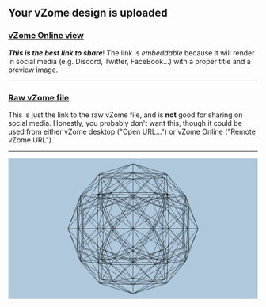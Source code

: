 ## Your vZome design is uploaded

### [vZome Online view][embed]

***This is the best link to share***!  The link is *embeddable* because it will render in social media (e.g. Discord, Twitter, FaceBook...) with a proper title and a preview image.

---

### [Raw vZome file][raw]

This is just the link to the raw vZome file, and is **not** good for
sharing on social media.
Honestly, you probably don't want this, though it could be used from either
vZome desktop ("Open URL...") or vZome Online ("Remote vZome URL").

---

![Image](<600cell-in-30gon-field-with-Van-Oss-quaternion.png>)


[embed]: <https://vzome.com/app/embed.py?url=https://raw.githubusercontent.com/david-hall/vzome-sharing/main/2021/07/08/14-05-36-600cell-in-30gon-field-with-Van-Oss-quaternion/600cell-in-30gon-field-with-Van-Oss-quaternion.vZome>
[raw]: <https://raw.githubusercontent.com/david-hall/vzome-sharing/main/2021/07/08/14-05-36-600cell-in-30gon-field-with-Van-Oss-quaternion/600cell-in-30gon-field-with-Van-Oss-quaternion.vZome>
